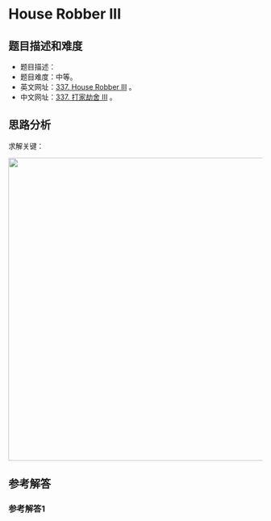 # House Robber III

## 题目描述和难度
+ 题目描述：
+ 题目难度：中等。
+ 英文网址：[337. House Robber III](https://leetcode.com/problems/house-robber-iii/description/)  。
+ 中文网址：[337. 打家劫舍 III](https://leetcode-cn.com/problems/house-robber-iii/description/)  。
## 思路分析
求解关键：

<img src="https://liweiwei1419.github.io/images/leetcode-solution/" width="600">

## 参考解答
### 参考解答1

```java

```